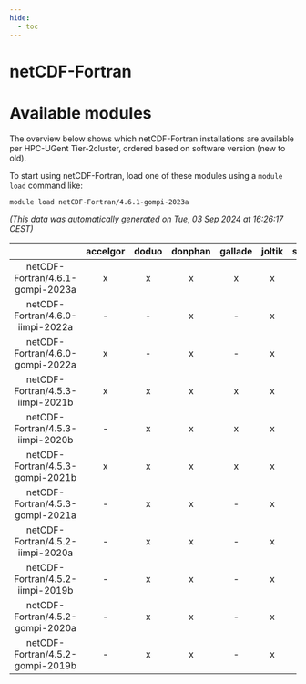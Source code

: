 ```yaml
---
hide:
  - toc
---
```


netCDF-Fortran
==============

# Available modules


The overview below shows which netCDF-Fortran installations are available per HPC-UGent Tier-2cluster, ordered based on software version (new to old).

To start using netCDF-Fortran, load one of these modules using a `module load` command like:

```shell
module load netCDF-Fortran/4.6.1-gompi-2023a
```

*(This data was automatically generated on Tue, 03 Sep 2024 at 16:26:17 CEST)*  

| |accelgor|doduo|donphan|gallade|joltik|shinx|skitty|
| :---: | :---: | :---: | :---: | :---: | :---: | :---: | :---: |
|netCDF-Fortran/4.6.1-gompi-2023a|x|x|x|x|x|x|x|
|netCDF-Fortran/4.6.0-iimpi-2022a|-|-|x|-|x|-|x|
|netCDF-Fortran/4.6.0-gompi-2022a|x|-|x|-|x|-|-|
|netCDF-Fortran/4.5.3-iimpi-2021b|x|x|x|x|x|-|x|
|netCDF-Fortran/4.5.3-iimpi-2020b|-|x|x|x|x|-|x|
|netCDF-Fortran/4.5.3-gompi-2021b|x|x|x|x|x|-|x|
|netCDF-Fortran/4.5.3-gompi-2021a|-|x|x|-|x|-|x|
|netCDF-Fortran/4.5.2-iimpi-2020a|-|x|x|-|x|-|x|
|netCDF-Fortran/4.5.2-iimpi-2019b|-|x|x|-|x|-|x|
|netCDF-Fortran/4.5.2-gompi-2020a|-|x|x|-|x|-|x|
|netCDF-Fortran/4.5.2-gompi-2019b|-|x|x|-|x|-|x|
